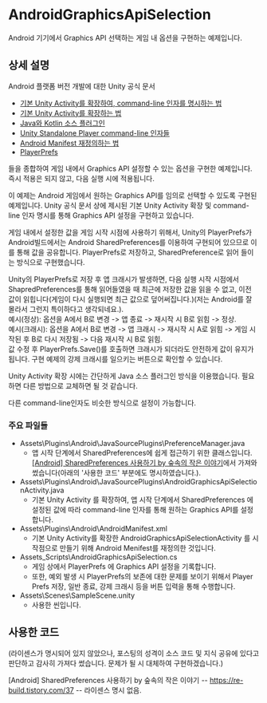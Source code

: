 # AndroidGraphicsApiSelection
Android 기기에서 Graphics API 선택하는 게임 내 옵션을 구현하는 예제입니다.

## 상세 설명
Android 플랫폼 버전 개발에 대한 Unity 공식 문서
- [기본 Unity Activity를 확장하여, command-line 인자를 명시하는 법](https://docs.unity3d.com/2022.3/Documentation/Manual/android-custom-activity-command-line.html)
- [기본 Unity Activity를 확장하는 법](https://docs.unity3d.com/2022.3/Documentation/Manual/android-custom-activity.html)
- [Java와 Kotlin 소스 플러그인](https://docs.unity3d.com/2022.3/Documentation/Manual/AndroidJavaSourcePlugins.html)
- [Unity Standalone Player command-line 인자들](https://docs.unity3d.com/2022.3/Documentation/Manual/PlayerCommandLineArguments.html)
- [Android Manifest 재정의하는 법](https://docs.unity3d.com/kr/current/Manual/overriding-android-manifest.html)
- [PlayerPrefs](https://docs.unity3d.com/2022.3/Documentation/ScriptReference/PlayerPrefs.html)

들을 종합하여 게임 내에서 Graphics API 설정할 수 있는 옵션을 구현한 예제입니다.
즉시 적용은 되지 않고, 다음 실행 시에 적용됩니다.

이 예제는 Android 게임에서 원하는 Graphics API를 임의로 선택할 수 있도록 구현된 예제입니다.
Unity 공식 문서 상에 제시된 기본 Unity Activity 확장 및 command-line 인자 명시를 통해 Graphics API 설정을 구현하고 있습니다.

게임 내에서 설정한 값을 게임 시작 시점에 사용하기 위해서, Unity의 PlayerPrefs가 Android빌드에서는 Android SharedPreferences를 이용하여 구현되어 있으므로 이를 통해 값을 공유합니다.
PlayerPrefs로 저장하고, SharedPreference로 읽어 들이는 방식으로 구현했습니다.

Unity의 PlayerPrefs로 저장 후 앱 크래시가 발생하면, 다음 실행 시작 시점에서 ShapredPreferences를 통해 읽어들였을 때 최근에 저장한 값을 읽을 수 없고, 이전 값이 읽힙니다(게임이 다시 실행되면 최근 값으로 덮어써집니다.)(저는 Android를 잘 몰라서 그런지 특이하다고 생각되네요.).\
예시(정상): 옵션을 A에서 B로 변경 -> 앱 종료 -> 재시작 시 B로 읽힘 -> 정상.\
예시(크래시): 옵션을 A에서 B로 변경 -> 앱 크래시 -> 재시작 시 A로 읽힘 -> 게임 시작된 후 B로 다시 저장됨 -> 다음 재시작 시 B로 읽힘.\
값 수정 후 PlayerPrefs.Save()를 호출하면 크래시가 되더라도 안전하게 값이 유지가 됩니다.
구현 예제의 강제 크래시를 일으키는 버튼으로 확인할 수 있습니다.

Unity Activity 확장 시에는 간단하게 Java 소스 플러그인 방식을 이용했습니다. 필요하면 다른 방법으로 교체하면 될 것 같습니다.

다른 command-line인자도 비슷한 방식으로 설정이 가능합니다.

### 주요 파일들
- Assets\Plugins\Android\JavaSourcePlugins\PreferenceManager.java
  - 앱 시작 단계에서 SharedPreferences에 쉽게 접근하기 위한 클래스입니다. [[Android] SharedPreferences 사용하기 by 숲속의 작은 이야기](https://re-build.tistory.com/37)에서 가져와 썼습니다(아래의 '사용한 코드' 부분에도 명시하였습니다.).
- Assets\Plugins\Android\JavaSourcePlugins\AndroidGraphicsApiSelectionActivity.java
  - 기본 Unity Activity 를 확장하여, 앱 시작 단계에서 SharedPreferences 에 설정된 값에 따라 command-line 인자를 통해 원하는 Graphics API를 설정합니다.
- Assets\Plugins\Android\AndroidManifest.xml
  - 기본 Unity Activity를 확장한 AndroidGraphicsApiSelectionActivity 를 시작점으로 만들기 위해 Android Menifest를 재정의한 것입니다.
- Assets\_Scripts\AndroidGraphicsApiSelection.cs
  - 게임 상에서 PlayerPrefs 에 Graphics API 설정을 기록합니다.
  - 또한, 예외 발생 시 PlayerPrefs의 보존에 대한 문제를 보이기 위해서 Player Prefs 저장, 일반 종료, 강제 크래시 등을 버튼 입력을 통해 수행합니다.
- Assets\Scenes\SampleScene.unity
  - 사용한 씬입니다.

## 사용한 코드
(라이센스가 명시되어 있지 않았으나, 포스팅의 성격이 소스 코드 및 지식 공유에 있다고 판단하고 감사히 가져다 썼습니다. 문제가 될 시 대체하여 구현하겠습니다.)

[Android] SharedPreferences 사용하기 by 숲속의 작은 이야기 -- https://re-build.tistory.com/37 -- 라이센스 명시 없음.
